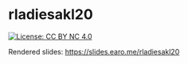 # rladiesakl20

[![License: CC BY NC 4.0](https://img.shields.io/badge/License-CC%20BY%20NC%204.0-green.svg)](https://creativecommons.org/licenses/by-nc/4.0/)

Rendered slides: <https://slides.earo.me/rladiesakl20>
